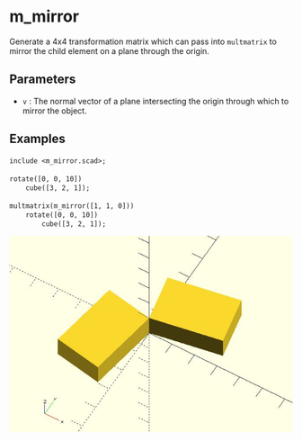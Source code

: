 # m_mirror

Generate a 4x4 transformation matrix which can pass into `multmatrix` to mirror the child element on a plane through the origin. 

## Parameters

- `v` : The normal vector of a plane intersecting the origin through which to mirror the object.

## Examples

	include <m_mirror.scad>;

	rotate([0, 0, 10]) 
		cube([3, 2, 1]);
		
	multmatrix(m_mirror([1, 1, 0]))
		rotate([0, 0, 10]) 
			cube([3, 2, 1]);

![m_mirror](images/lib-m_mirror-1.JPG)

